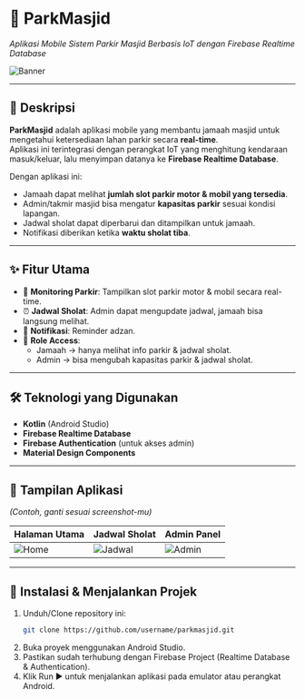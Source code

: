 # 🕌 ParkMasjid  
*Aplikasi Mobile Sistem Parkir Masjid Berbasis IoT dengan Firebase Realtime Database*

![Banner](docs/images/banner.png)

---

## 📖 Deskripsi  
**ParkMasjid** adalah aplikasi mobile yang membantu jamaah masjid untuk mengetahui ketersediaan lahan parkir secara **real-time**.  
Aplikasi ini terintegrasi dengan perangkat IoT yang menghitung kendaraan masuk/keluar, lalu menyimpan datanya ke **Firebase Realtime Database**.  

Dengan aplikasi ini:  
- Jamaah dapat melihat **jumlah slot parkir motor & mobil yang tersedia**.  
- Admin/takmir masjid bisa mengatur **kapasitas parkir** sesuai kondisi lapangan.  
- Jadwal sholat dapat diperbarui dan ditampilkan untuk jamaah.  
- Notifikasi diberikan ketika **waktu sholat tiba**.  

---

## ✨ Fitur Utama  
- 🚗 **Monitoring Parkir**: Tampilkan slot parkir motor & mobil secara real-time.  
- ⏰ **Jadwal Sholat**: Admin dapat mengupdate jadwal, jamaah bisa langsung melihat.  
- 🔔 **Notifikasi**: Reminder adzan.  
- 🔑 **Role Access**:  
  - Jamaah → hanya melihat info parkir & jadwal sholat.  
  - Admin → bisa mengubah kapasitas parkir & jadwal sholat.  

---

## 🛠️ Teknologi yang Digunakan  
- **Kotlin** (Android Studio)  
- **Firebase Realtime Database**  
- **Firebase Authentication** (untuk akses admin)  
- **Material Design Components**  

---

## 📸 Tampilan Aplikasi  
*(Contoh, ganti sesuai screenshot-mu)*  

| Halaman Utama | Jadwal Sholat | Admin Panel |
|---------------|---------------|-------------|
| ![Home](docs/images/home.png) | ![Jadwal](docs/images/jadwal.png) | ![Admin](docs/images/admin.png) |

---

## 🚀 Instalasi & Menjalankan Projek  

1. Unduh/Clone repository ini:
   ```bash
   git clone https://github.com/username/parkmasjid.git
2. Buka proyek menggunakan Android Studio.
3. Pastikan sudah terhubung dengan Firebase Project (Realtime Database & Authentication).
4. Klik Run ▶ untuk menjalankan aplikasi pada emulator atau perangkat Android.

